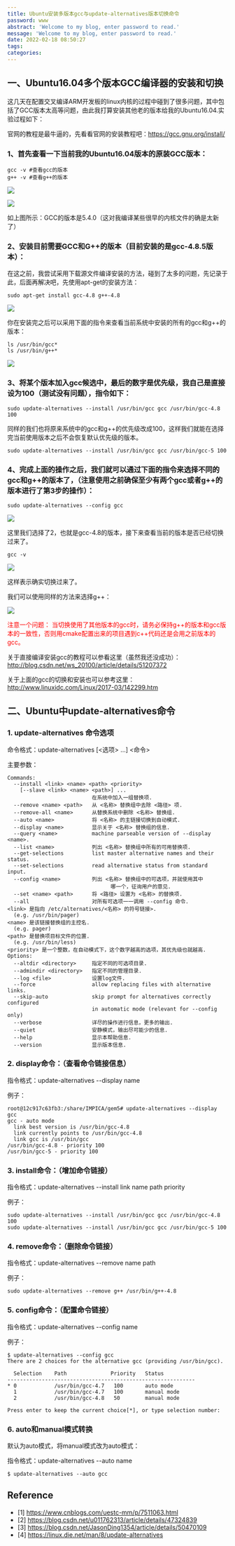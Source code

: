 ```yaml
---
title: Ubuntu安装多版本gcc与update-alternatives版本切换命令
password: www
abstract: 'Welcome to my blog, enter password to read.'
message: 'Welcome to my blog, enter password to read.'
date: 2022-02-18 08:50:27
tags:
categories:
---
```


## 一、Ubuntu16.04多个版本GCC编译器的安装和切换

这几天在配置交叉编译ARM开发板的linux内核的过程中碰到了很多问题，其中包括了GCC版本太高等问题，由此我打算安装其他老的版本给我的Ubuntu16.04.实验过程如下：

官网的教程是最牛逼的，先看看官网的安装教程吧：https://gcc.gnu.org/install/

### 1、首先查看一下当前我的Ubuntu16.04版本的原装GCC版本：

```
gcc -v #查看gcc的版本
g++ -v #查看g++的版本
```

![](./Ubuntu安装多版本gcc与update-alternatives版本切换命令/2022-02-18-09-36-14.png)

![](./Ubuntu安装多版本gcc与update-alternatives版本切换命令/2022-02-18-09-36-24.png)

如上图所示：GCC的版本是5.4.0（这对我编译某些很早的内核文件的确是太新了）

### 2、安装目前需要GCC和G++的版本（目前安装的是gcc-4.8.5版本）：

在这之前，我尝试采用下载源文件编译安装的方法，碰到了太多的问题，先记录于此，后面再解决吧，先使用apt-get的安装方法：

```
sudo apt-get install gcc-4.8 g++-4.8
```

![](./Ubuntu安装多版本gcc与update-alternatives版本切换命令/2022-02-18-09-37-07.png)

你在安装完之后可以采用下面的指令来查看当前系统中安装的所有的gcc和g++的版本：

```
ls /usr/bin/gcc*
ls /usr/bin/g++*
```

![](./Ubuntu安装多版本gcc与update-alternatives版本切换命令/2022-02-18-09-37-31.png)


### 3、将某个版本加入gcc候选中，最后的数字是优先级，我自己是直接设为100（测试没有问题），指令如下：

```
sudo update-alternatives --install /usr/bin/gcc gcc /usr/bin/gcc-4.8 100
```
同样的我们也将原来系统中的gcc和g++的优先级改成100，这样我们就能在选择完当前使用版本之后不会恢复默认优先级的版本。

```
sudo update-alternatives --install /usr/bin/gcc gcc /usr/bin/gcc-5 100
```

### 4、完成上面的操作之后，我们就可以通过下面的指令来选择不同的gcc和g++的版本了，（注意使用之前确保至少有两个gcc或者g++的版本进行了第3步的操作）：

```
sudo update-alternatives --config gcc
```

![](./Ubuntu安装多版本gcc与update-alternatives版本切换命令/2022-02-18-09-38-34.png)

这里我们选择了2，也就是gcc-4.8的版本，接下来查看当前的版本是否已经切换过来了。

```
gcc -v
```

![](./Ubuntu安装多版本gcc与update-alternatives版本切换命令/2022-02-18-09-38-55.png)

这样表示确实切换过来了。

我们可以使用同样的方法来选择g++：

![](./Ubuntu安装多版本gcc与update-alternatives版本切换命令/2022-02-18-09-39-44.png)

<font color=red>注意一个问题：
当切换使用了其他版本的gcc时，请务必保持g++的版本和gcc版本的一致性，否则用cmake配置出来的项目遇到c++代码还是会用之前版本的gcc。</font>

关于直接编译安装gcc的教程可以参看这里（虽然我还没成功）：http://blog.csdn.net/ws_20100/article/details/51207372

关于上面的gcc的切换和安装也可以参考这里：http://www.linuxidc.com/Linux/2017-03/142299.htm

## 二、Ubuntu中update-alternatives命令

### 1. update-alternatives 命令选项

命令格式：update-alternatives [<选项> ...] <命令>

主要参数：

```shell
Commands:
  --install <link> <name> <path> <priority>
    [--slave <link> <name> <path>] ...
                           在系统中加入一组替换项.
  --remove <name> <path>   从 <名称> 替换组中去除 <路径> 项.
  --remove-all <name>      从替换系统中删除 <名称> 替换组.
  --auto <name>            将 <名称> 的主链接切换到自动模式.
  --display <name>         显示关于 <名称> 替换组的信息.
  --query <name>           machine parseable version of --display <name>.
  --list <name>            列出 <名称> 替换组中所有的可用替换项.
  --get-selections         list master alternative names and their status.
  --set-selections         read alternative status from standard input.
  --config <name>          列出 <名称> 替换组中的可选项，并就使用其中
                                 哪一个，征询用户的意见.
  --set <name> <path>      将 <路径> 设置为 <名称> 的替换项.
  --all                    对所有可选项一一调用 --config 命令.
<link> 是指向 /etc/alternatives/<名称> 的符号链接>.
  (e.g. /usr/bin/pager)
<name> 是该链接替换组的主控名.
  (e.g. pager)
<path> 是替换项目标文件的位置.
  (e.g. /usr/bin/less)
<priority> 是一个整数，在自动模式下，这个数字越高的选项，其优先级也就越高.
Options:
  --altdir <directory>     指定不同的可选项目录.
  --admindir <directory>   指定不同的管理目录.
  --log <file>             设置log文件.
  --force                  allow replacing files with alternative links.
  --skip-auto              skip prompt for alternatives correctly configured
                           in automatic mode (relevant for --config only)
  --verbose                详尽的操作进行信息，更多的输出.
  --quiet                  安静模式，输出尽可能少的信息.
  --help                   显示本帮助信息.
  --version                显示版本信息.
```

### 2. display命令：（查看命令链接信息）

指令格式：update-alternatives --display name

例子：
```shell
root@12c917c63fb3:/share/IMPICA/gem5# update-alternatives --display gcc
gcc - auto mode
  link best version is /usr/bin/gcc-4.8
  link currently points to /usr/bin/gcc-4.8
  link gcc is /usr/bin/gcc
/usr/bin/gcc-4.8 - priority 100
/usr/bin/gcc-5 - priority 100
```

### 3. install命令：（增加命令链接）

指令格式：update-alternatives --install link name path priority

例子：

```shell
sudo update-alternatives --install /usr/bin/gcc gcc /usr/bin/gcc-4.8 100
sudo update-alternatives --install /usr/bin/gcc gcc /usr/bin/gcc-5 100
```

### 4. remove命令：（删除命令链接）

指令格式：update-alternatives --remove name path

例子：

```shell
sudo update-alternatives --remove g++ /usr/bin/g++-4.8
```

### 5. config命令：（配置命令链接）

指令格式：update-alternatives --config name

例子：

```shell
$ update-alternatives --config gcc
There are 2 choices for the alternative gcc (providing /usr/bin/gcc).

  Selection    Path              Priority   Status
------------------------------------------------------------
* 0            /usr/bin/gcc-4.7   100       auto mode
  1            /usr/bin/gcc-4.7   100       manual mode
  2            /usr/bin/gcc-4.8   50        manual mode

Press enter to keep the current choice[*], or type selection number: 
```

### 6. auto和manual模式转换

默认为auto模式，将manual模式改为auto模式：

指令格式：update-alternatives --auto name

```shell
$ update-alternatives --auto gcc
```


## Reference

- [1] https://www.cnblogs.com/uestc-mm/p/7511063.html
- [2] https://blog.csdn.net/u011762313/article/details/47324839
- [3] https://blog.csdn.net/JasonDing1354/article/details/50470109
- [4] https://linux.die.net/man/8/update-alternatives